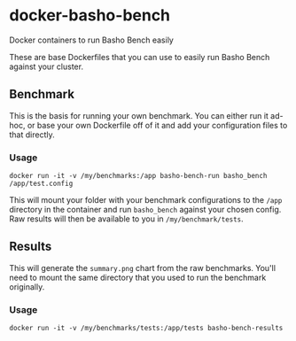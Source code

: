 # docker-basho-bench

Docker containers to run Basho Bench easily

These are base Dockerfiles that you can use to easily run Basho Bench against your cluster.

## Benchmark

This is the basis for running your own benchmark. You can either run it ad-hoc, or base your own Dockerfile off of it and add your configuration files to that directly.

### Usage

`docker run -it -v /my/benchmarks:/app basho-bench-run basho_bench /app/test.config`

This will mount your folder with your benchmark configurations to the `/app` directory in the container and run `basho_bench` against your chosen config. Raw results will then be available to you in `/my/benchmark/tests`.

## Results

This will generate the `summary.png` chart from the raw benchmarks. You'll need to mount the same directory that you used to run the benchmark originally.

### Usage

`docker run -it -v /my/benchmarks/tests:/app/tests basho-bench-results`
